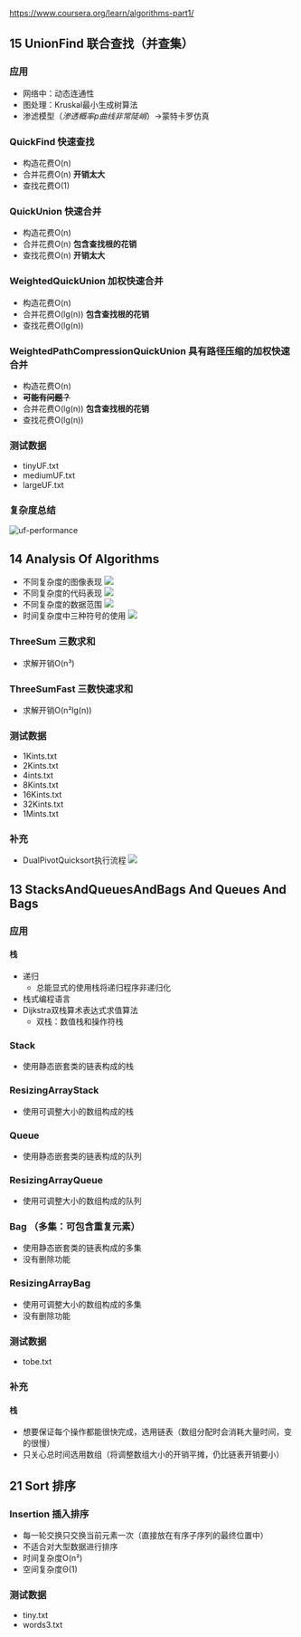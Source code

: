 https://www.coursera.org/learn/algorithms-part1/
## 15 UnionFind 联合查找（并查集）
### 应用
- 网络中：动态连通性
- 图处理：Kruskal最小生成树算法
- 渗滤模型（_渗透概率p曲线非常陡峭_）->蒙特卡罗仿真
### QuickFind 快速查找
- 构造花费O(n)
- 合并花费O(n) **开销太大**
- 查找花费O(1)
### QuickUnion 快速合并
- 构造花费O(n)
- 合并花费O(n) **包含查找根的花销**
- 查找花费O(n) **开销太大**
### WeightedQuickUnion 加权快速合并
- 构造花费O(n)
- 合并花费O(lg(n)) **包含查找根的花销**
- 查找花费O(lg(n))
### WeightedPathCompressionQuickUnion 具有路径压缩的加权快速合并
- 构造花费O(n)
- ~~**可能有问题？**~~
- 合并花费O(lg(n)) **包含查找根的花销**
- 查找花费O(lg(n))
### 测试数据
- tinyUF.txt
- mediumUF.txt
- largeUF.txt
### 复杂度总结
![uf-performance](img/15uf-performance.png)
## 14 Analysis Of Algorithms
- 不同复杂度的图像表现
![](img/14AnalysisOfAlgorithms_1.png)
- 不同复杂度的代码表现
![](img/14AnalysisOfAlgorithms_2.png)
- 不同复杂度的数据范围
![](img/14AnalysisOfAlgorithms_3.png)
- 时间复杂度中三种符号的使用
![](img/14AnalysisOfAlgorithms_4.png)
### ThreeSum 三数求和
- 求解开销O(n³)
### ThreeSumFast 三数快速求和
- 求解开销O(n²lg(n))
### 测试数据
- 1Kints.txt
- 2Kints.txt
- 4ints.txt
- 8Kints.txt
- 16Kints.txt
- 32Kints.txt
- 1Mints.txt
### 补充
- DualPivotQuicksort执行流程
![](img/14DualPivotQuicksort.png)
## 13 StacksAndQueuesAndBags And Queues And Bags
### 应用
#### 栈
- 递归
  - 总能显式的使用栈将递归程序非递归化
- 栈式编程语言
- Dijkstra双栈算术表达式求值算法
  - 双栈：数值栈和操作符栈
### Stack
- 使用静态嵌套类的链表构成的栈
### ResizingArrayStack
- 使用可调整大小的数组构成的栈
### Queue
- 使用静态嵌套类的链表构成的队列
### ResizingArrayQueue
- 使用可调整大小的数组构成的队列
### Bag （多集：可包含重复元素）
- 使用静态嵌套类的链表构成的多集
- 没有删除功能
### ResizingArrayBag
- 使用可调整大小的数组构成的多集
- 没有删除功能
### 测试数据
- tobe.txt
### 补充
#### 栈
- 想要保证每个操作都能很快完成，选用链表（数组分配时会消耗大量时间，变的很慢）
- 只关心总时间选用数组（将调整数组大小的开销平摊，仍比链表开销要小）
## 21 Sort 排序
### Insertion 插入排序
- 每一轮交换只交换当前元素一次（直接放在有序子序列的最终位置中）
- 不适合对大型数据进行排序
- 时间复杂度O(n²)
- 空间复杂度Θ(1)
### 测试数据
- tiny.txt
- words3.txt